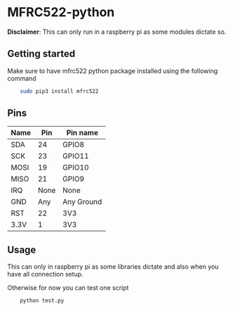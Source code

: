 # MFRC522-python

__Disclaimer__: This can only run in a raspberry pi as some modules dictate so.

## Getting started

Make sure to have mfrc522 python package installed using the following command
```bash
	sudo pip3 install mfrc522
```
	
## Pins


| Name | Pin  | Pin name   |
|------|-------|------------|
| SDA  | 24    | GPIO8      |	`
| SCK  | 23    | GPIO11     |
| MOSI | 19    | GPIO10     |
| MISO | 21    | GPIO9      |
| IRQ  | None  | None       |
| GND  | Any   | Any Ground |
| RST  | 22    | 3V3        |
| 3.3V | 1     | 3V3        |

## Usage

This can only in raspberry pi as some libraries dictate and also when you have all connection setup.

Otherwise for now you can test one script
```bash
	python test.py
```
